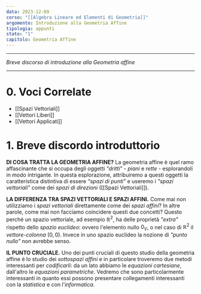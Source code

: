 ```yaml
---
data: 2023-12-09
corso: "[[Algebra Lineare ed Elementi di Geometria]]"
argomento: Introduzione alla Geometria Affine
tipologia: appunti
stato: "1"
capitolo: Geometria Affine
---
```

- - -
*Breve discorso di introduzione alla Geometria affine*
- - -
# 0. Voci Correlate
- [[Spazi Vettoriali]]
- [[Vettori Liberi]]
- [[Vettori Applicati]]
# 1. Breve discordo introduttorio
**DI COSA TRATTA LA GEOMETRIA AFFINE?** La geometria affine è quel ramo affascinante che si occupa degli oggetti *"dritti"* - *piani* e *rette* - esplorandoli in modo intrigante. In questa esplorazione, attribuiremo a questi oggetti la caratteristica distintiva di essere *"spazi di punti"* e useremo i *"spazi vettoriali"* come dei *spazi di direzioni* ([[Spazi Vettoriali]]).

**LA DIFFERENZA TRA SPAZI VETTORIALI E SPAZI AFFINI.** Come mai non utilizziamo i *spazi vettoriali* direttamente come dei *spazi affini*? In altre parole, come mai non facciamo coincidere questi due concetti?
Questo perché un spazio vettoriale, ad esempio $\mathbb{R}^2$, ha delle proprietà *"extra"* rispetto dello *spazio euclideo*: ovvero l'elemento nullo $0_V$, o nel caso di $\mathbb{R}^2$ il *vettore-colonna* $(0,0)$.
Invece in uno spazio euclideo la nozione di *"punto nullo"* non avrebbe senso.

**IL PUNTO CRUCIALE.** Uno dei punti cruciali di questo studio della geometria affine è lo studio dei *sottospazi affini* e in particolare troveremo due metodi interessanti per *codificarli*: da un lato abbiamo le *equazioni cartesiane*, dall'altro le *equazioni parametriche*. 
Vedremo che sono particolarmente interessanti in quanto essi possono presentare collegamenti interessanti con la *statistica* e con l'*informatica*.